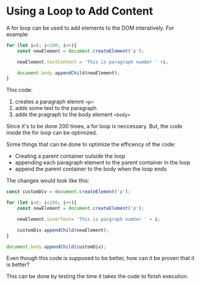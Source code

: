 # Using a Loop to Add Content

A for loop can be used to add elements to the DOM interatively. 
For example:


```js
for (let i=0; i<200; i++){
    const newElement = document.createElement('p');

    newElement.textContent = 'This is paragraph number ' +i;

    document.body.appendChild(newElement);
}
```

This code:

1. creates a paragraph elemnt `<p>`
2. adds some text to the paragraph
3. adds the pragraph to the body element `<body>`

Since it's to be done 200 times, a for loop is neccessary. But, the code inside the for loop can be optimized.


Some things that can be done to optimize the efficency of the code:

* Creating a parent container outside the loop
* appending each paragraph element to the parent container in the loop
* append the parent container to the body when the loop ends

The changes would look like this:

```js
const customDiv = document.createElement('p');

for (let i=0; i<200; i++){
    const newElement = document.createElement('p');

    newElement.innerText= 'This is pargraph number ' + i;

    customDiv.appendChild(newElement);
}

document.body.appendChild(customDiv);
```


Even though this code is supposed to be better, how can it be proven that it is better?

This can be done by testing the time it takes the code to finish execution.